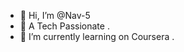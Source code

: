 - 👋 Hi, I’m @Nav-5
- 👀 A Tech Passionate .
- 🌱 I’m currently learning on Coursera .


<!---
Nav-5/Nav-5 is a ✨ special ✨ repository because its `README.md` (this file) appears on your GitHub profile.
You can click the Preview link to take a look at your changes.
--->
